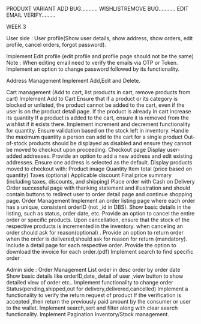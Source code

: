 <!-- ------------------------------------------------------------------------------------------------------------------------------------------ -->
<!-- Search need to done from backend in shop -->
<!-- Crop image -->

PRODUXT VARIANT ADD BUG...........
WISHLISTREMOVE BUG...........
EDIT EMAIL VERIFY.........

WEEK 3

User side :
User profile(Show user details, show address, show orders, edit profile, cancel orders, forgot password).

<!-- Show user details including profile image and address. -->

Implement Edit profile (edit profile and profile page should not be the same)
Note : When editing email need to verify the emails via OTP or Token.
Implement an option to change password followed by its functionality.

Address Management
Implement Add,Edit and Delete.

Cart management (Add to cart, list products in cart, remove products from cart)
Implement Add to Cart
Ensure that if a product or its category is blocked or unlisted, the product cannot be added to the cart, even if the user is on the product detail page.
If the product is already in cart increase its quantity
If a product is added to the cart, ensure it is removed from the wishlist if it exists there.
Implement increment and decrement functionality for quantity. Ensure validation based on the stock left in inventory.
Handle the maximum quantity a person can add to the cart for a single product
Out-of-stock products should be displayed as disabled and ensure they cannot be moved to checkout upon proceeding.
Checkout page
Display user-added addresses.
Provide an option to add a new address and edit existing addresses.
Ensure one address is selected as the default.
Display products moved to checkout with:
Product image
Quantity
Item total (price based on quantity)
Taxes (optional)
Applicable discount
Final price summary (including taxes, discounts, and shipping)
Place order with Cash on Delivery
Order successful page with thanking statement and illustration and should contain buttons to redirect user to order detail page and continue shopping page.
Order Management
Implement an order listing page where each order has a unique, consistent orderID (not \_id in DBS).
Show basic details in the listing, such as status, order date, etc.
Provide an option to cancel the entire order or specific products. Upon cancellation, ensure that the stock of the respective products is incremented in the inventory.
when canceling an order should ask for reason(optional) .
Provide an option to return order when the order is delivered,should ask for reason for return (mandatory).
Include a detail page for each respective order.
Provide the option to download the invoice for each order.(pdf)
Implement search to find specific order

Admin side :
Order Management
List order in desc order by order date
Show basic details like orderID,date,,detail of user ,view button to show detailed view of order etc..
Implement functionality to change order Status(pending,shipped,out for delivery,delivered,cancelled)
Implement a functionality to verify the return request of product
If the verification is accepted ,then return the previously paid amount by the consumer or user to the wallet.
Implement search,sort and filter along with clear search functionality.
Implement Pagination
Inventory/Stock management.
